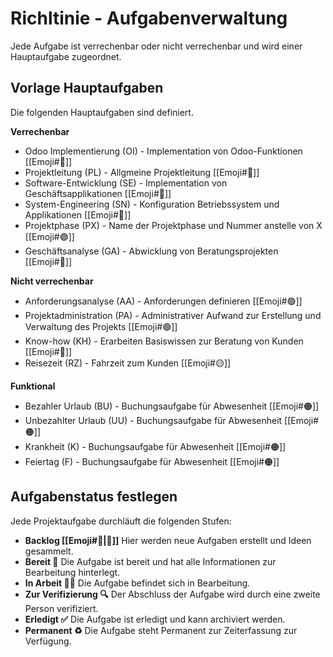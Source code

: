 # Richltinie - Aufgabenverwaltung

Jede Aufgabe ist verrechenbar oder nicht verrechenbar und wird einer Hauptaufgabe zugeordnet.

## Vorlage Hauptaufgaben

Die folgenden Hauptaufgaben sind definiert.

**Verrechenbar**

* Odoo Implementierung (OI) - Implementation von Odoo-Funktionen [[Emoji#🔴]]
* Projektleitung (PL) - Allgmeine Projektleitung [[Emoji#🔴]]
* Software-Entwicklung (SE) - Implementation von Geschäftsapplikationen [[Emoji#🔴]]
* System-Engineering (SN) - Konfiguration Betriebssystem und Applikationen [[Emoji#🔴]]
* Projektphase (PX) - Name der Projektphase und Nummer anstelle von X [[Emoji#🟣]]
* Geschäftsanalyse (GA) - Abwicklung von Beratungsprojekten [[Emoji#🔴]]

**Nicht verrechenbar**

* Anforderungsanalyse (AA) - Anforderungen definieren [[Emoji#🟢]]
* Projektadministration (PA) - Administrativer Aufwand zur Erstellung und Verwaltung des Projekts [[Emoji#🟢]]
* Know-how (KH) - Erarbeiten Basiswissen zur Beratung von Kunden [[Emoji#🔵]]
* Reisezeit (RZ) - Fahrzeit zum Kunden [[Emoji#🟡]]

**Funktional**

* Bezahler Urlaub (BU) - Buchungsaufgabe für Abwesenheit [[Emoji#🟠]]
* Unbezahlter Urlaub (UU) - Buchungsaufgabe für Abwesenheit [[Emoji#🟠]]
* Krankheit (K) - Buchungsaufgabe für Abwesenheit [[Emoji#🟠]]
* Feiertag (F) - Buchungsaufgabe für Abwesenheit [[Emoji#🟠]]

## Aufgabenstatus festlegen

Jede Projektaufgabe durchläuft die folgenden Stufen:
* **Backlog [[Emoji#🎒|🎒]]** Hier werden neue Aufgaben erstellt und Ideen gesammelt.
* **Bereit 🏁** Die Aufgabe ist bereit und hat alle Informationen zur Bearbeitung hinterlegt.
* **In Arbeit 🧑‍💻** Die Aufgabe befindet sich in Bearbeitung.
* **Zur Verifizierung 🔍** Der Abschluss der Aufgabe wird durch eine zweite Person verifiziert.
* **Erledigt ✅** Die Aufgabe ist erledigt und kann archiviert werden.
* **Permanent ♻️** Die Aufgabe steht Permanent zur Zeiterfassung zur Verfügung.